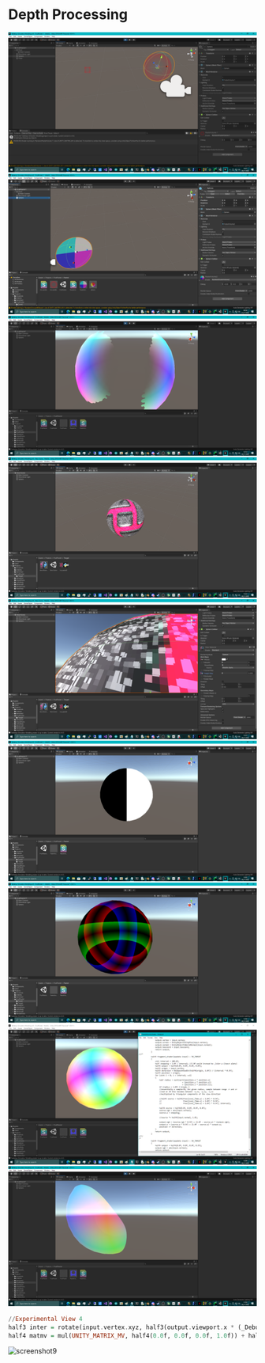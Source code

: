 # Depth Processing
![screenshot0](/IntelUnityShaderLabSDK_Tests/MiscDarkRoomShaders/Depth/screenshot0.png)
![screenshot1](/IntelUnityShaderLabSDK_Tests/MiscDarkRoomShaders/Depth/screenshot1.png)
![screenshot2](/IntelUnityShaderLabSDK_Tests/MiscDarkRoomShaders/Depth/screenshot2.png)
![screenshot3](/IntelUnityShaderLabSDK_Tests/MiscDarkRoomShaders/Depth/screenshot3.png)
![screenshot4](/IntelUnityShaderLabSDK_Tests/MiscDarkRoomShaders/Depth/screenshot4.png)
![screenshot5](/IntelUnityShaderLabSDK_Tests/MiscDarkRoomShaders/Depth/screenshot5.png)
![screenshot6](/IntelUnityShaderLabSDK_Tests/MiscDarkRoomShaders/Depth/screenshot6.png)
![screenshot7](/IntelUnityShaderLabSDK_Tests/MiscDarkRoomShaders/Depth/screenshot7.png)
![screenshot8](/IntelUnityShaderLabSDK_Tests/MiscDarkRoomShaders/Depth/screenshot8.png)
```hs
//Experimental View 4
half3 inter = rotate(input.vertex.xyz, half3(output.viewport.x * (_Debug.x * _Debug.w), output.viewport.y * (_Debug.y * _Debug.w), (_Debug.z * _Debug.w)));
half4 matmv = mul(UNITY_MATRIX_MV, half4(0.0f, 0.0f, 0.0f, 1.0f)) + half4(inter, 0.0f);
```
![screenshot9](/IntelUnityShaderLabSDK_Tests/MiscDarkRoomShaders/Depth/screenshot9.png)